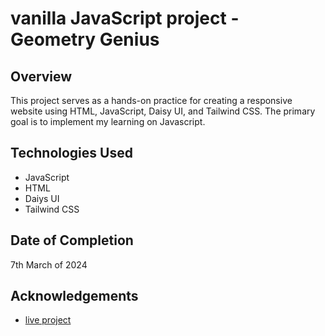 # vanilla JavaScript project - Geometry Genius

## Overview
This project serves as a hands-on practice for creating a responsive website using HTML, JavaScript, Daisy UI, and Tailwind CSS. The primary goal is to implement my learning on Javascript.  

## Technologies Used
- JavaScript
- HTML
- Daiys UI
- Tailwind CSS

## Date of Completion
7th March of 2024

## Acknowledgements

 - [live project](https://hrhabib07.github.io/geometry-genius/)
 

